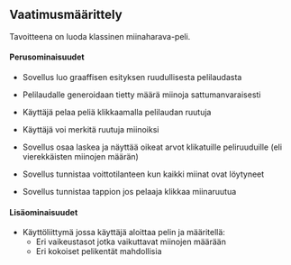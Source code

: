 ## Vaatimusmäärittely

Tavoitteena on luoda klassinen miinaharava-peli. 

#### Perusominaisuudet 
* Sovellus luo graaffisen esityksen ruudullisesta pelilaudasta
* Pelilaudalle generoidaan tietty määrä miinoja sattumanvaraisesti
* Käyttäjä pelaa peliä klikkaamalla pelilaudan ruutuja
* Käyttäjä voi merkitä ruutuja miinoiksi

* Sovellus osaa laskea ja näyttää oikeat arvot klikatuille peliruuduille (eli vierekkäisten miinojen määrän)
* Sovellus tunnistaa voittotilanteen kun kaikki miinat ovat löytyneet 
* Sovellus tunnistaa tappion jos pelaaja klikkaa miinaruutua

#### Lisäominaisuudet
* Käyttöliittymä jossa käyttäjä aloittaa pelin ja määritellä:
    * Eri vaikeustasot jotka vaikuttavat miinojen määrään
    * Eri kokoiset pelikentät mahdollisia